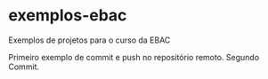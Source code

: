 # exemplos-ebac
Exemplos de projetos para o curso da EBAC

Primeiro exemplo de commit e push no repositório remoto.
Segundo Commit.

